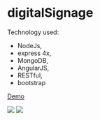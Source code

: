 # digitalSignage

Technology used: 
- NodeJs, 
- express 4x, 
- MongoDB, 
- AngularJS, 
- RESTful, 
- bootstrap

[Demo](https://youtu.be/opnbxA6h0Kw)


<img src = https://github.com/onursezer/digitalSignage/blob/master/images/Selection_119.png >

<img src = https://github.com/onursezer/digitalSignage/blob/master/images/Selection_121.png>
